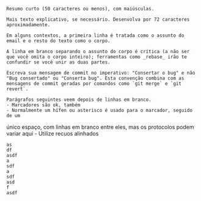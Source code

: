     Resumo curto (50 caracteres ou menos), com maiúsculas.

    Mais texto explicativo, se necessário. Desenvolva por 72 caracteres aproximadamente. 

    Em alguns contextos, a primeira linha é tratada como o assunto do email e o resto do texto como o corpo. 

    A linha em branco separando o assunto do corpo é crítica (a não ser que você omita o corpo inteiro); ferramentas como _rebase_ irão te confundir se você unir as duas partes.

    Escreva sua mensagem de commit no imperativo: "Consertar o bug" e não "Bug consertado" ou "Conserta bug". Esta convenção combina com as mensagens de commit geradas por comandos como `git merge` e `git revert`.

    Parágrafos seguintes veem depois de linhas em branco.
    - Marcadores são ok, também
    - Normalmente um hífen ou asterisco é usado para o marcador, seguido de um
único espaço, com linhas em branco entre eles, mas os protocolos podem variar aqui
    - Utilize recuos alinhados


    as
    df
    asdf
    a
    sdf
    a
    sdf
    asd
    f
    asdf
